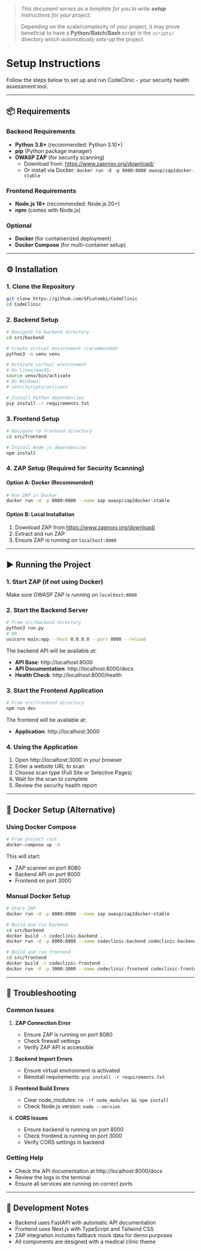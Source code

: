 > *This document serves as a template for you to write **setup** instructions for your project.* 

> Depending on the scale/complexity of your project, it may prove beneficial to have a **Python/Batch/Bash** script in the `scripts/` directory which *automatically sets-up* the project.

# Setup Instructions

Follow the steps below to set up and run CodeClinic - your security health assessment tool.

---

## 📦 Requirements

### Backend Requirements
- **Python 3.8+** (recommended: Python 3.10+)
- **pip** (Python package manager)
- **OWASP ZAP** (for security scanning)
  - Download from: https://www.zaproxy.org/download/
  - Or install via Docker: `docker run -d -p 8080:8080 owasp/zap2docker-stable`

### Frontend Requirements
- **Node.js 18+** (recommended: Node.js 20+)
- **npm** (comes with Node.js)

### Optional
- **Docker** (for containerized deployment)
- **Docker Compose** (for multi-container setup)

---

## ⚙️ Installation

### 1. Clone the Repository
```bash
git clone https://github.com/SFLutombi/CodeClinic
cd CodeClinic
```

### 2. Backend Setup
```bash
# Navigate to backend directory
cd src/backend

# Create virtual environment (recommended)
python3 -m venv venv

# Activate virtual environment
# On Linux/macOS:
source venv/bin/activate
# On Windows:
# venv\Scripts\activate

# Install Python dependencies
pip install -r requirements.txt
```

### 3. Frontend Setup
```bash
# Navigate to frontend directory
cd src/frontend

# Install Node.js dependencies
npm install
```

### 4. ZAP Setup (Required for Security Scanning)

#### Option A: Docker (Recommended)
```bash
# Run ZAP in Docker
docker run -d -p 8080:8080 --name zap owasp/zap2docker-stable
```

#### Option B: Local Installation
1. Download ZAP from https://www.zaproxy.org/download/
2. Extract and run ZAP
3. Ensure ZAP is running on `localhost:8080`

---

## ▶️ Running the Project

### 1. Start ZAP (if not using Docker)
Make sure OWASP ZAP is running on `localhost:8080`

### 2. Start the Backend Server
```bash
# From src/backend directory
python3 run.py
# OR
uvicorn main:app --host 0.0.0.0 --port 8000 --reload
```

The backend API will be available at:
- **API Base**: http://localhost:8000
- **API Documentation**: http://localhost:8000/docs
- **Health Check**: http://localhost:8000/health

### 3. Start the Frontend Application
```bash
# From src/frontend directory
npm run dev
```

The frontend will be available at:
- **Application**: http://localhost:3000

### 4. Using the Application
1. Open http://localhost:3000 in your browser
2. Enter a website URL to scan
3. Choose scan type (Full Site or Selective Pages)
4. Wait for the scan to complete
5. Review the security health report

---

## 🐳 Docker Setup (Alternative)

### Using Docker Compose
```bash
# From project root
docker-compose up -d
```

This will start:
- ZAP scanner on port 8080
- Backend API on port 8000
- Frontend on port 3000

### Manual Docker Setup
```bash
# Start ZAP
docker run -d -p 8080:8080 --name zap owasp/zap2docker-stable

# Build and run backend
cd src/backend
docker build -t codeclinic-backend .
docker run -d -p 8000:8000 --name codeclinic-backend codeclinic-backend

# Build and run frontend
cd src/frontend
docker build -t codeclinic-frontend .
docker run -d -p 3000:3000 --name codeclinic-frontend codeclinic-frontend
```

---

## 🔧 Troubleshooting

### Common Issues

1. **ZAP Connection Error**
   - Ensure ZAP is running on port 8080
   - Check firewall settings
   - Verify ZAP API is accessible

2. **Backend Import Errors**
   - Ensure virtual environment is activated
   - Reinstall requirements: `pip install -r requirements.txt`

3. **Frontend Build Errors**
   - Clear node_modules: `rm -rf node_modules && npm install`
   - Check Node.js version: `node --version`

4. **CORS Issues**
   - Ensure backend is running on port 8000
   - Check frontend is running on port 3000
   - Verify CORS settings in backend

### Getting Help
- Check the API documentation at http://localhost:8000/docs
- Review the logs in the terminal
- Ensure all services are running on correct ports

---

## 📝 Development Notes

- Backend uses FastAPI with automatic API documentation
- Frontend uses Next.js with TypeScript and Tailwind CSS
- ZAP integration includes fallback mock data for demo purposes
- All components are designed with a medical clinic theme
